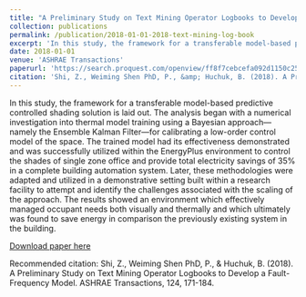 ```yaml
---
title: "A Preliminary Study on Text Mining Operator Logbooks to Develop a Fault-Frequency Model"
collection: publications
permalink: /publication/2018-01-01-2018-text-mining-log-book
excerpt: 'In this study, the framework for a transferable model-based predictive controlled shading solution is laid out. The analysis began with a numerical investigation into thermal model training using a Bayesian approach—namely the Ensemble Kalman Filter—for calibrating a low-order control model of the space. The trained model had its effectiveness demonstrated and was successfully utilized within the EnergyPlus environment to control the shades of single zone office and provide total electricity savings of 35% in a complete building automation system. Later, these methodologies were adapted and utilized in a demonstrative setting built within a research facility to attempt and identify the challenges associated with the scaling of the approach. The results showed an environment which effectively managed occupant needs both visually and thermally and which ultimately was found to save energy in comparison the previously existing system in the building.'
date: 2018-01-01
venue: 'ASHRAE Transactions'
paperurl: 'https://search.proquest.com/openview/ff8f7cebcefa092d1150c25678c099ba/1?cbl=34619&pq-origsite=gscholar'
citation: 'Shi, Z., Weiming Shen PhD, P., &amp; Huchuk, B. (2018). A Preliminary Study on Text Mining Operator Logbooks to Develop a Fault-Frequency Model. ASHRAE Transactions, 124, 171-184.'
---
```

In this study, the framework for a transferable model-based predictive controlled shading solution is laid out. The analysis began with a numerical investigation into thermal model training using a Bayesian approach—namely the Ensemble Kalman Filter—for calibrating a low-order control model of the space. The trained model had its effectiveness demonstrated and was successfully utilized within the EnergyPlus environment to control the shades of single zone office and provide total electricity savings of 35% in a complete building automation system. Later, these methodologies were adapted and utilized in a demonstrative setting built within a research facility to attempt and identify the challenges associated with the scaling of the approach. The results showed an environment which effectively managed occupant needs both visually and thermally and which ultimately was found to save energy in comparison the previously existing system in the building.

[Download paper here](https://search.proquest.com/openview/ff8f7cebcefa092d1150c25678c099ba/1?cbl=34619&pq-origsite=gscholar)

Recommended citation: Shi, Z., Weiming Shen PhD, P., & Huchuk, B. (2018). A Preliminary Study on Text Mining Operator Logbooks to Develop a Fault-Frequency Model. ASHRAE Transactions, 124, 171-184.